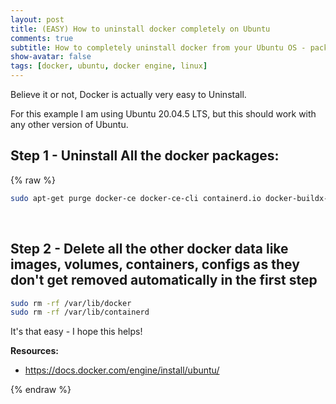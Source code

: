 ```yaml
---
layout: post
title: (EASY) How to uninstall docker completely on Ubuntu
comments: true
subtitle: How to completely uninstall docker from your Ubuntu OS - packages, containers, volumes, images - EVERYTHING! 
show-avatar: false
tags: [docker, ubuntu, docker engine, linux]
---
```


Believe it or not, Docker is actually very easy to Uninstall.

For this example I am using Ubuntu 20.04.5 LTS, but this should work with any other version of Ubuntu.

## Step 1 - Uninstall All the docker packages:

{% raw %}
```bash
sudo apt-get purge docker-ce docker-ce-cli containerd.io docker-buildx-plugin docker-compose-plugin docker-ce-rootless-extras
```
<br/>

## Step 2 - Delete all the other docker data like images, volumes, containers, configs as they don't get removed automatically in the first step

```bash
sudo rm -rf /var/lib/docker
sudo rm -rf /var/lib/containerd
```

It's that easy - I hope this helps!

**Resources:**
- https://docs.docker.com/engine/install/ubuntu/



{% endraw %}